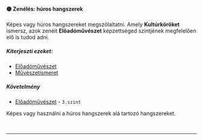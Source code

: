 #### 🟡 Zenélés: húros hangszerek

Képes vagy húros hangszereket megszólaltatni. Amely **Kultúrköröket** ismersz, azok zenéit **Előadóművészet** képzettséged szintjének megfelelően elő is tudod adni.

##### Kiterjeszti ezeket:
- [Előadóművészet](../kepzettsegek/eloadomuveszet.md)
- [Művészetismeret](../kepzettsegek/muveszetismeret.md)

##### Követelmény
- [Előadóművészet](../kepzettsegek/eloadomuveszet.md) - `3.szint`

Képes vagy használni a húros hangszerek alá tartozó hangszereket.

<br />

---
